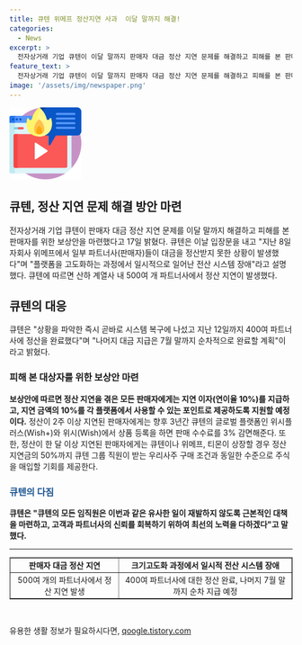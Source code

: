 ```yaml
---
title: 큐텐 위메프 정산지연 사과  이달 말까지 해결!
categories:
  - News
excerpt: >
  전자상거래 기업 큐텐이 이달 말까지 판매자 대금 정산 지연 문제를 해결하고 피해를 본 판매자에게 보상안을 마련했다고 17일 밝혔다. 지난 8일 위메프에서 발생한 일시적인 전산 시스템 장애로 500여 개 파트너사에서 정산 지연이 있었으나, 12일까지 400여 파트너사에 대금 정산을 완료했으며, 나머지는 7월 말까지 완료할 계획이다. 또한, 정산 지연에 대한 피해를 본 판매자에 대해 지연 이자 및 10% 포인트 제공, 판매 수수료 감면, 우리사주 구매 조건과 동일한 주식 매입 등의 보상안을 제시했다. 큐텐은 이번 사태를 반복하지 않기 위해 모든 노력을 다하겠다고 밝혔다.
feature_text: >
  전자상거래 기업 큐텐이 이달 말까지 판매자 대금 정산 지연 문제를 해결하고 피해를 본 판매자에게 보상안을 마련했다고 17일 밝혔다. 지난 8일 위메프에서 발생한 일시적인 전산 시스템 장애로 500여 개 파트너사에서 정산 지연이 있었으나, 12일까지 400여 파트너사에 대금 정산을 완료했으며, 나머지는 7월 말까지 완료할 계획이다. 또한, 정산 지연에 대한 피해를 본 판매자에 대해 지연 이자 및 10% 포인트 제공, 판매 수수료 감면, 우리사주 구매 조건과 동일한 주식 매입 등의 보상안을 제시했다. 큐텐은 이번 사태를 반복하지 않기 위해 모든 노력을 다하겠다고 밝혔다.
image: '/assets/img/newspaper.png'
---
```


<p><img src="/assets/img/news.png" alt="rentncar 속보" /></p>

<h2>큐텐, 정산 지연 문제 해결 방안 마련</h2>

<p data-ke-size="size16">전자상거래 기업 큐텐이 판매자 대금 정산 지연 문제를 이달 말까지 해결하고 피해를 본 판매자를 위한 보상안을 마련했다고 17일 밝혔다. 큐텐은 이날 입장문을 내고 "지난 8일 자회사 위메프에서 일부 파트너사(판매자)들이 대금을 정산받지 못한 상황이 발생했다"며 "플랫폼을 고도화하는 과정에서 일시적으로 일어난 전산 시스템 장애"라고 설명했다. 큐텐에 따르면 산하 계열사 내 500여 개 파트너사에서 정산 지연이 발생했다.</p>

<h2 data-ke-size="size26">큐텐의 대응</h2>

<p data-ke-size="size16">큐텐은 "상황을 파악한 즉시 곧바로 시스템 복구에 나섰고 지난 12일까지 400여 파트너사에 정산을 완료했다"며 "나머지 대금 지급은 7월 말까지 순차적으로 완료할 계획"이라고 밝혔다.</p>

<h3><b>피해 본 대상자를 위한 보상안 마련</b></h3>

<p data-ke-size="size16"><b>보상안에 따르면 정산 지연을 겪은 모든 판매자에게는 지연 이자(연이율 10%)를 지급하고, 지연 금액의 10%를 각 플랫폼에서 사용할 수 있는 포인트로 제공하도록 지원할 예정이다.</b> 정산이 2주 이상 지연된 판매자에게는 향후 3년간 큐텐의 글로벌 플랫폼인 위시플러스(Wish+)와 위시(Wish)에서 상품 등록을 하면 판매 수수료를 3% 감면해준다. 또한, 정산이 한 달 이상 지연된 판매자에게는 큐텐이나 위메프, 티몬이 상장할 경우 정산 지연금의 50%까지 큐텐 그룹 직원이 받는 우리사주 구매 조건과 동일한 수준으로 주식을 매입할 기회를 제공한다.</p>

<h3><span style="color: #1a5490;"><b>큐텐의 다짐</b></span></h3>

<p data-ke-size="size16"><b>큐텐은 "큐텐의 모든 임직원은 이번과 같은 유사한 일이 재발하지 않도록 근본적인 대책을 마련하고, 고객과 파트너사의 신뢰를 회복하기 위하여 최선의 노력을 다하겠다"고 말했다.</b></p>

<hr data-ke-size="size16">

<table style="width: 100%;" border="1">
<tbody>
<tr>
<td style="text-align: center; height: 17px;"><b>판매자 대금 정산 지연</b></td>
<td style="text-align: center; height: 17px;"><b>크기고도화 과정에서 일시적 전산 시스템 장애</b></td>
</tr>
<tr>
<td style="text-align: center; height: 17px;">500여 개의 파트너사에서 정산 지연 발생</td>
<td style="text-align: center; height: 17px;">400여 파트너사에 대한 정산 완료, 나머지 7월 말까지 순차 지급 예정</td>
</tr>
</tbody>
</table>

<p data-ke-size="size16">&nbsp;</p>
유용한 생활 정보가 필요하시다면, <a href="https://qoogle.tistory.com" rel="dofollow">qoogle.tistory.com</a>


